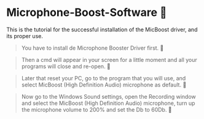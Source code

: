 # Microphone-Boost-Software 🎤

This is the tutorial for the successful installation of the MicBoost driver, and its proper use.

> You have to install de Microphone Booster Driver first. 🎤

> Then a cmd will appear in your screen for a little moment and all your programs will close and re-open. 🎤

> Later that reset your PC, go to the program that you will use, and select MicBoost (High Definition Audio) microphone as default. 🎤

> Now go to the Windows Sound settings, open the Recording window and select the MicBoost (High Definition Audio) microphone, turn up the microphone volume to 200% and set the Db to 60Db. 🎤
